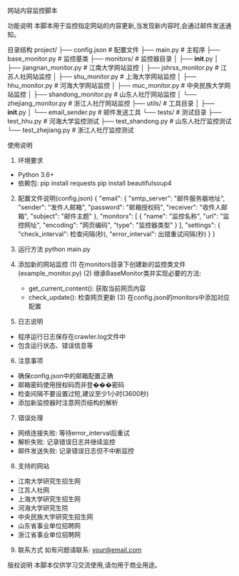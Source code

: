网站内容监控脚本

功能说明
本脚本用于监控指定网站的内容更新,当发现新内容时,会通过邮件发送通知。

目录结构
project/
├── config.json          # 配置文件
├── main.py             # 主程序
├── base_monitor.py     # 监控基类
├── monitors/           # 监控器目录
│   ├── __init__.py
│   ├── jiangnan_monitor.py  # 江南大学网站监控
│   ├── jshrss_monitor.py    # 江苏人社网站监控
│   ├── shu_monitor.py       # 上海大学网站监控
│   ├── hhu_monitor.py       # 河海大学网站监控
│   ├── muc_monitor.py       # 中央民族大学网站监控
│   ├── shandong_monitor.py  # 山东人社厅网站监控
│   └── zhejiang_monitor.py  # 浙江人社厅网站监控
├── utils/              # 工具目录
│   ├── __init__.py
│   └── email_sender.py # 邮件发送工具
└── tests/             # 测试目录
    ├── test_hhu.py    # 河海大学监控测试
    ├── test_shandong.py # 山东人社厅监控测试
    └── test_zhejiang.py # 浙江人社厅监控测试

使用说明

1. 环境要求
- Python 3.6+
- 依赖包:
  pip install requests
  pip install beautifulsoup4

2. 配置文件说明(config.json)
{
    "email": {
        "smtp_server": "邮件服务器地址",
        "sender": "发件人邮箱",
        "password": "邮箱授权码",
        "receiver": "收件人邮箱",
        "subject": "邮件主题"
    },
    "monitors": [
        {
            "name": "监控名称",
            "url": "监控网址",
            "encoding": "网页编码",
            "type": "监控器类型"
        }
    ],
    "settings": {
        "check_interval": 检查间隔(秒),
        "error_interval": 出错重试间隔(秒)
    }
}

3. 运行方法
python main.py

4. 添加新的网站监控
(1) 在monitors目录下创建新的监控类文件(example_monitor.py)
(2) 继承BaseMonitor类并实现必要的方法:
    - get_current_content(): 获取当前网页内容
    - check_update(): 检查网页更新
(3) 在config.json的monitors中添加对应配置

5. 日志说明
- 程序运行日志保存在crawler.log文件中
- 包含运行状态、错误信息等

6. 注意事项
- 确保config.json中的邮箱配置正确
- 邮箱密码使用授权码而非登���密码
- 检查间隔不要设置过短,建议至少1小时(3600秒)
- 添加新监控器时注意网页结构的解析

7. 错误处理
- 网络连接失败: 等待error_interval后重试
- 解析失败: 记录错误日志并继续监控
- 邮件发送失败: 记录错误日志但不中断监控

8. 支持的网站
- 江南大学研究生招生网
- 江苏人社网
- 上海大学研究生招生网
- 河海大学研究生院
- 中央民族大学研究生招生网
- 山东省事业单位招聘网
- 浙江省事业单位招聘网

9. 联系方式
如有问题请联系: your@email.com

版权说明
本脚本仅供学习交流使用,请勿用于商业用途。 